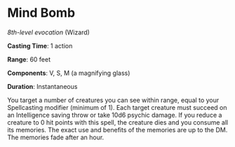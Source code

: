 # Mind Bomb
*8th-level evocation* (Wizard)

**Casting Time**: 1 action

**Range**: 60 feet

**Components**: V, S, M (a magnifying glass)

**Duration**: Instantaneous

You target a number of creatures you can see within range, equal to your Spellcasting modifier (minimum of 1). Each target creature must succeed on an Intelligence saving throw or take 10d6 psychic damage. If you reduce a creature to 0 hit points with this spell, the creature dies and you consume all its memories. The exact use and benefits of the memories are up to the DM. The memories fade after an hour.
